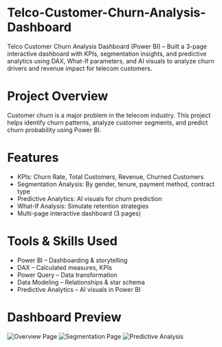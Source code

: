 # Telco-Customer-Churn-Analysis-Dashboard
Telco Customer Churn Analysis Dashboard (Power BI) – Built a 3-page interactive dashboard with KPIs, segmentation insights, and predictive analytics using DAX, What-If parameters, and AI visuals to analyze churn drivers and revenue impact for telecom customers.
# Project Overview
Customer churn is a major problem in the telecom industry. This project helps identify churn patterns, analyze customer segments, and predict churn probability using Power BI.
# Features
-  KPIs: Churn Rate, Total Customers, Revenue, Churned Customers
-  Segmentation Analysis: By gender, tenure, payment method, contract type
-  Predictive Analytics: AI visuals for churn prediction
-  What-If Analysis: Simulate retention strategies
-  Multi-page interactive dashboard (3 pages)
#  Tools & Skills Used
- Power BI – Dashboarding & storytelling
- DAX – Calculated measures, KPIs
- Power Query – Data transformation
- Data Modeling – Relationships & star schema
- Predictive Analytics – AI visuals in Power BI
# Dashboard Preview
![Overview Page](screenshot1)
![Segmentation Page](screenshot2)
![Predictive Analysis](screenshot3)
